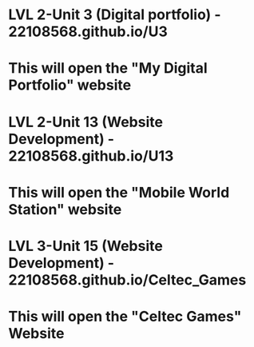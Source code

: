 # LVL 2-Unit 3 (Digital portfolio) - 22108568.github.io/U3
# This will open the "My Digital Portfolio" website
# LVL 2-Unit 13 (Website Development) - 22108568.github.io/U13
# This will open the "Mobile World Station" website
# LVL 3-Unit 15 (Website Development) - 22108568.github.io/Celtec_Games
# This will open the "Celtec Games" Website
